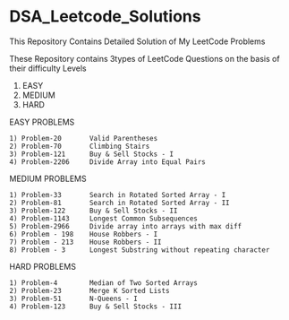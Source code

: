 # DSA_Leetcode_Solutions
This Repository Contains Detailed Solution of My LeetCode Problems

These Repository contains 3types of LeetCode Questions on the basis of their difficulty Levels
1) EASY 
2) MEDIUM
3) HARD

EASY PROBLEMS

	1) Problem-20  		Valid Parentheses
	2) Problem-70  		Climbing Stairs
 	3) Problem-121  	Buy & Sell Stocks - I
  	4) Problem-2206 	Divide Array into Equal Pairs
   
MEDIUM PROBLEMS

	1) Problem-33		Search in Rotated Sorted Array - I
 	2) Problem-81		Search in Rotated Sorted Array - II
  	3) Problem-122 		Buy & Sell Stocks - II
   	4) Problem-1143		Longest Common Subsequences
	5) Problem-2966		Divide array into arrays with max diff
 	6) Problem - 198	House Robbers - I
  	7) Problem - 213	House Robbers - II
   	8) Problem - 3		Longest Substring without repeating character

HARD PROBLEMS

	1) Problem-4 		Median of Two Sorted Arrays
 	2) Problem-23		Merge K Sorted Lists
  	3) Problem-51 		N-Queens - I
   	4) Problem-123		Buy & Sell Stocks - III
